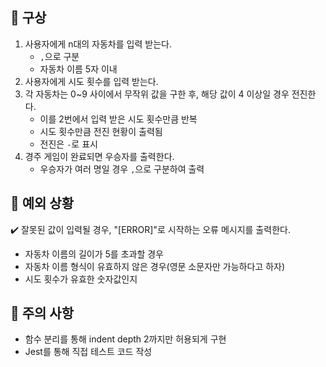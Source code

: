 ## 📌 구상
1. 사용자에게 n대의 자동차를 입력 받는다.
   - `,`으로 구분
   - 자동차 이름 5자 이내 
2. 사용자에게 시도 횟수를 입력 받는다.
3. 각 자동차는 0~9 사이에서 무작위 값을 구한 후, 해당 값이 4 이상일 경우 전진한다.
   - 이를 2번에서 입력 받은 시도 횟수만큼 반복
   - 시도 횟수만큼 전진 현황이 출력됨
   - 전진은 `-`로 표시
4. 경주 게임이 완료되면 우승자를 출력한다.
   - 우승자가 여러 명일 경우 `,`으로 구분하여 출력

## 📌 예외 상황
✔️ 잘못된 값이 입력될 경우, "[ERROR]"로 시작하는 오류 메시지를 출력한다.
- 자동차 이름의 길이가 5를 초과할 경우
- 자동차 이름 형식이 유효하지 않은 경우(영문 소문자만 가능하다고 하자)
- 시도 횟수가 유효한 숫자값인지

## 📌 주의 사항
- 함수 분리를 통해 indent depth 2까지만 허용되게 구현
- Jest를 통해 직접 테스트 코드 작성